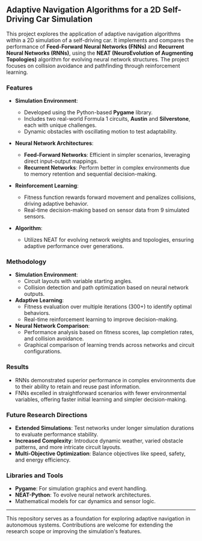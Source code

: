 ## Adaptive Navigation Algorithms for a 2D Self-Driving Car Simulation

This project explores the application of adaptive navigation algorithms within a 2D simulation of a self-driving car. It implements and compares the performance of **Feed-Forward Neural Networks (FNNs)** and **Recurrent Neural Networks (RNNs)**, using the **NEAT (NeuroEvolution of Augmenting Topologies)** algorithm for evolving neural network structures. The project focuses on collision avoidance and pathfinding through reinforcement learning.

### Features
- **Simulation Environment**: 
  - Developed using the Python-based **Pygame** library.
  - Includes two real-world Formula 1 circuits, **Austin** and **Silverstone**, each with unique challenges.
  - Dynamic obstacles with oscillating motion to test adaptability.

- **Neural Network Architectures**:
  - **Feed-Forward Networks**: Efficient in simpler scenarios, leveraging direct input-output mappings.
  - **Recurrent Networks**: Perform better in complex environments due to memory retention and sequential decision-making.

- **Reinforcement Learning**:
  - Fitness function rewards forward movement and penalizes collisions, driving adaptive behavior.
  - Real-time decision-making based on sensor data from 9 simulated sensors.

- **Algorithm**:
  - Utilizes NEAT for evolving network weights and topologies, ensuring adaptive performance over generations.

### Methodology
- **Simulation Environment**:
  - Circuit layouts with variable starting angles.
  - Collision detection and path optimization based on neural network outputs.
- **Adaptive Learning**:
  - Fitness evaluation over multiple iterations (300+) to identify optimal behaviors.
  - Real-time reinforcement learning to improve decision-making.
- **Neural Network Comparison**:
  - Performance analysis based on fitness scores, lap completion rates, and collision avoidance.
  - Graphical comparison of learning trends across networks and circuit configurations.

### Results
- RNNs demonstrated superior performance in complex environments due to their ability to retain and reuse past information.
- FNNs excelled in straightforward scenarios with fewer environmental variables, offering faster initial learning and simpler decision-making.

### Future Research Directions
- **Extended Simulations**: Test networks under longer simulation durations to evaluate performance stability.
- **Increased Complexity**: Introduce dynamic weather, varied obstacle patterns, and more intricate circuit layouts.
- **Multi-Objective Optimization**: Balance objectives like speed, safety, and energy efficiency.

### Libraries and Tools
- **Pygame**: For simulation graphics and event handling.
- **NEAT-Python**: To evolve neural network architectures.
- Mathematical models for car dynamics and sensor logic.

---

This repository serves as a foundation for exploring adaptive navigation in autonomous systems. Contributions are welcome for extending the research scope or improving the simulation's features.
